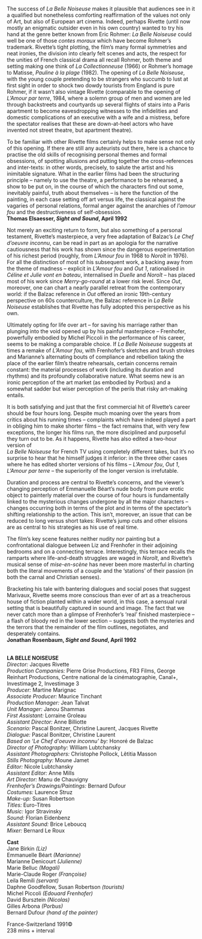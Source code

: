 
The success of _La Belle Noiseuse_ makes it plausible that audiences see in it a qualified but nonetheless comforting reaffirmation of the values not only of Art, but also of European art cinema. Indeed, perhaps Rivette (until now mostly an enigmatic outsider even in his own country) wanted to try his hand at the genre better known from Eric Rohmer: _La Belle Noiseuse_ could well be one of those _contes moraux_ which have become Rohmer’s trademark. Rivette’s tight plotting, the film’s many formal symmetries and neat ironies, the division into clearly felt scenes and acts, the respect for the unities of French classical drama all recall Rohmer, both theme and setting making one think of _La Collectionneuse_ (1966) or Rohmer’s homage to Matisse, _Pauline à la plage_ (1982). The opening of _La Belle Noiseuse_, with the young couple pretending to be strangers who succumb to lust at first sight in order to shock two dowdy tourists from England is pure Rohmer, if it wasn’t also vintage Rivette (comparable to the opening of _L’Amour par terre_, 1984, where a solemn group of men and women are led through backstreets and courtyards up several flights of stairs into a Paris apartment to become eavesdropping witnesses to the infidelities and domestic complications of an executive with a wife and a mistress, before the spectator realises that these are down-at-heel actors who have invented not street theatre, but apartment theatre).

To be familiar with other Rivette films certainly helps to make sense not only of this opening. If there are still any auteurists out there, here is a chance to practise the old skills of recognising personal themes and formal obsessions, of spotting allusions and putting together the cross-references and inter-texts: in other words, precisely, to salute the artist and his inimitable signature. What in the earlier films had been the structuring principle – namely to use the theatre, a performance to be rehearsed, a show to be put on, in the course of which the characters find out some, inevitably painful, truth about themselves – is here the function of the painting, in each case setting off art versus life, the classical against the vagaries of personal relations, formal anger against the anarchies of _l’amour fou_ and the destructiveness of self-obsession.  
**Thomas Elsaesser, _Sight and Sound_, April 1992**

Not merely an exciting return to form, but also something of a personal testament, Rivette’s masterpiece, a very free adaptation of Balzac’s _Le Chef d’oeuvre inconnu_, can be read in part as an apologia for the narrative cautiousness that his work has shown since the dangerous experimentation of his richest period (roughly, from _L’Amour fou_ in 1968 to _Noroît_ in 1976). For all the distinction of most of his subsequent work, a backing away from the theme of madness – explicit in _L’Amour fou_ and _Out 1_, rationalised in _Céline et Julie vont en bateau_, internalised in _Duelle_ and _Noroît_ – has placed most of his work since _Merry-go-round_ at a lower risk level. Since _Out_, moreover, one can chart a nearly parallel retreat from the contemporary world: if the Balzac reference in _Out_ offered an ironic 19th-century perspective on 60s counterculture, the Balzac reference in _La Belle Noiseuse_ establishes that Rivette has fully adopted this perspective as his own.

Ultimately opting for life over art – for saving his marriage rather than plunging into the void opened up by his painful masterpiece – Frenhofer, powerfully embodied by Michel Piccoli in the performance of his career, seems to be making a comparable choice. If _La Belle Noiseuse_ suggests at times a remake of _L’Amour fou_, with Frenhofer’s sketches and brush strokes and Marianne’s alternating bouts of compliance and rebellion taking the place of the earlier film’s theatre rehearsals, certain concerns remain constant: the material processes of work (including its duration and rhythms) and its profoundly collaborative nature. What seems new is an ironic perception of the art market (as embodied by Porbus) and a somewhat sadder but wiser perception of the perils that risky art-making entails.

It is both satisfying and just that the first commercial hit of Rivette’s career should be four hours long. Despite much moaning over the years from critics about his running times – complaints which have indeed played a part in obliging him to make shorter films – the fact remains that, with very few exceptions, the longer his films run, the more disciplined and purposeful they turn out to be. As it happens, Rivette has also edited a two-hour version of  
_La Belle Noiseuse_ for French TV using completely different takes, but it’s no surprise to hear that he himself judges it inferior: in the three other cases where he has edited shorter versions of his films – _L’Amour fou_, _Out 1_, _L’Amour par terre_ – the superiority of the longer version is irrefutable.

Duration and process are central to Rivette’s concerns, and the viewer’s changing perception of Emmanuelle Béart’s nude body from pure erotic object to painterly material over the course of four hours is fundamentally linked to the mysterious changes undergone by all the major characters – changes occurring both in terms of the plot and in terms of the spectator’s shifting relationship to the action. This isn’t, moreover, an issue that can be reduced to long versus short takes: Rivette’s jump cuts and other elisions are as central to his strategies as his use of real time.

The film’s key scene features neither nudity nor painting but a confrontational dialogue between Liz and Frenhofer in their adjoining bedrooms and on a connecting terrace. Interestingly, this terrace recalls the ramparts where life-and-death struggles are waged in _Noroît_, and Rivette’s musical sense of _mise-en-scène_ has never been more masterful in charting both the literal movements of a couple and the ‘stations’ of their passion (in both the carnal and Christian senses).

Bracketing his tale with bantering dialogues and social poses that suggest Marivaux, Rivette seems more conscious than ever of art as a treacherous house of fiction planted within a wider world, in this case, a sensual rural setting that is beautifully captured in sound and image. The fact that we never catch more than a glimpse of Frenhofer’s ‘real’ finished masterpiece – a flash of bloody red in the lower section – suggests both the mysteries and the terrors that the remainder of the film outlines, negotiates, and desperately contains.  
**Jonathan Rosenbaum, _Sight and Sound_, April 1992**
<br><br>

**LA BELLE NOISEUSE**  
_Director:_ Jacques Rivette  
_Production Companies:_ Pierre Grise Productions, FR3 Films, George Reinhart Productions, Centre national de la cinématographie, Canal+, Investimage 2, Investimage 3  
_Producer:_ Martine Marignac  
_Associate Producer:_ Maurice Tinchant  
_Production Manager:_ Jean Talvat  
_Unit Manager:_ Janou Shammas  
_First Assistant:_ Lorraine Groleau  
_Assistant Director:_ Anne Billiotte  
_Scenario:_ Pascal Bonitzer, Christine Laurent, Jacques Rivette  
_Dialogue:_ Pascal Bonitzer, Christine Laurent  
_Based on ‘Le Chef d'oeuvre inconnu’ by:_ Honoré de Balzac  
_Director of Photography:_ William Lubtchansky  
_Assistant Photographers:_ Christophe Pollock, Lêtitia Masson  
_Stills Photography:_ Moune Jamet  
_Editor:_ Nicole Lubtchansky  
_Assistant Editor:_ Anne Mills  
_Art Director:_ Manu de Chauvigny  
_Frenhofer’s Drawings/Paintings:_ Bernard Dufour  
_Costumes:_ Laurence Struz  
_Make-up:_ Susan Robertson  
_Titles:_ Euro-Titres  
_Music:_ Igor Stravinsky  
_Sound:_ Florian Eidenbenz  
_Assistant Sound:_ Brice Leboucq  
_Mixer:_ Bernard Le Roux  

**Cast**  
Jane Birkin _(Liz)_  
Emmanuelle Béart _(Marianne)_  
Marianne Denicourt _(Julienne)_  
Marie Belluc _(Magali)_  
Marie-Claude Roger _(Françoise)_  
Leila Remili _(servant)_  
Daphne Goodfellow, Susan Robertson _(tourists)_  
Michel Piccoli _(Edouard Frenhofer)_  
David Bursztein _(Nicolas)_  
Gilles Arbona _(Porbus)_  
Bernard Dufour _(hand of the painter)_  

France-Switzerland 1991©  
238 mins + interval<br>
<br>
<!--stackedit_data:
eyJoaXN0b3J5IjpbMjAzMDE4NjQ1NF19
-->